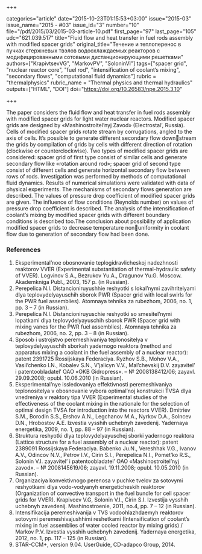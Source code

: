 +++

categories="article"
date="2015-10-23T01:15:53+03:00"
issue="2015-03"
issue_name="2015 - #03"
issue_id="3"
number="10"
file="/pdf/2015/03/2015-03-article-10.pdf"
first_page="97"
last_page="105"
udc="621.039.517"
title="Fluid flow and heat transfer in fuel rods assembly with modified spacer grids"
original_title="Течение и теплоперенос в пучках стержневых твэлов водоохлаждаемых реакторов с модифицированными сотовыми дистанционирующими решетками"
authors=["KrapivtsevVG", "MarkovPV", "SoloninVI"]
tags=["spacer grid", "nuclear reactor core", "fuel rod", "intensification of coolant’s mixing", "secondary flows", "computational fluid dynamics"]
rubric = "thermalphysics"
rubric_name = "Thermal physics and thermal hydraulics"
outputs=["HTML", "DOI"]
doi="https://doi.org/10.26583/npe.2015.3.10"

+++

The paper considers the fluid flow and heat transfer in fuel rods assembly with modified spacer grids for light water nuclear reactors. Modified spacer grids are designed by «Mashinostroitel’nyj Zavod» (Electrostal’, Russia). Cells of modified spacer grids rotate stream by corrugations, angled to the axis of cells. It’s possible to generate different secondary flow downstream the grids by compilation of grids by cells with different direction of rotation (clockwise or counterclockwise). Two types of modified spacer grids are considered: spacer grid of first type consist of similar cells and generate secondary flow like «rotation around rod»; spacer grid of second type consist of different cells and generate horizontal secondary flow between rows of rods. Investigation was performed by methods of computational fluid dynamics. Results of numerical simulations were validated with data of physical experiments. The mechanisms of secondary flows generation are described. The values of pressure drop coefficient of modified spacer grids are given. The influence of flow conditions (Reynolds number) on values of pressure drop coefficient is described. The analysis of the intensification of coolant’s mixing by modified spacer grids with different boundary conditions is described too.The conclusion about possibility of application modified spacer grids to decrease temperature nonuniformity in coolant flow due to generation of secondary flow had been done.

### References

1. Eksperimental’noe obosnovanie teplogidravlicheskoj nadezhnosti reaktorov VVER (Experimental substantiation of thermal-hydraulic safety of VVER). Logvinov S.A., Bezrukov Yu.A., Dragunov Yu.G. Moscow. Akademkniga Publ., 2003, 157 p. (in Russian).
2. Perepelica N.I. Distancioniruyushhie reshyotki s lokal’nymi zavihritelyami dlya teplovydelyayuschih sborok PWR (Spacer grid with local swirls for the PWR fuel assemblies). Atomnaya tehnika za rubezhom, 2006, no. 1, pp. 3 – 7 (in Russian).
3. Perepelica N.I. Distancioniruyuschie reshyotki so smesitel’nymi lopatkami dlya teplovydelyayuschih sborok PWR (Spacer grid with mixing vanes for the PWR fuel assemblies). Atomnaya tehnika za rubezhom, 2006, no. 2, pp. 3 – 8 (in Russian).
4. Sposob i ustrojstvo peremeshivaniya teplonositelya v teplovydelyayuschih sborkah yadernogo reaktora (method and apparatus mixing a coolant in the fuel assembly of a nuclear reactor): patent 2391725 Rossijskaya Federaciya. Ryzhov S.B., Mohov V.A., Vasil’chenko I.N., Kobalev S.N., V’jalicyn V.V., Mal’chevskij D.V. zayavitel’ i patentoobladatel’ OAO «OKB Gidropress». – № 2008138412/06; zayavl. 29.09.2008; opubl. 10.06.2010 (in Russian).
5. Eksperimental’nye issledovaniya effektivnosti peremeshivaniya teplonositelya v obosnovanie vybora optimal’noj konstrukcii TVSA dlya vnedreniya v reaktory tipa VVER (Experimental studies of the effectiveness of the coolant mixing in the rationale for the selection of optimal design TVSA for introduction into the reactors VVER). Dmitriev S.M., Borodin S.S., Ershov A.N., Legchanov M.A., Nyrkov D.A., Solncev D.N., Hrobostov A.E. Izvestia vysshih uchebnyh zavedenij. Yadernaya energetika, 2009, no. 1, pp. 88 – 97 (in Russian).
6. Struktura reshyotki dlya teplovydelyayuschej sborki yadernogo reaktora (Lattice structure for a fuel assembly of a nuclear reactor): patent 2389091 Rossijskaya Federaciya. Babenko Ju.N., Vereshhak V.G., Ivanov A.V., Odincov N.V., Petrov I.V., Cirin S.I., Perepelica N.I., Pomet’ko R.S., Solonin V.I. zayavitel’ i patentoobladatel’ OAO «Mashinostroitel’nyj zavod». – № 2008145619/06; zayavl. 19.11.2008; opubl. 10.05.2010 (in Russian).
7. Organizaciya konvektivnogo perenosa v puchke tvelov za sotovymi reshyotkami dlya vodo-vodyanyh energeticheskih reaktorov (Organization of convective transport in the fuel bundle for cell spacer grids for VVER). Krapivcev V.G, Solonin V.I., Cirin S.I. Izvestija vysshih uchebnyh zavedenij. Mashinostroenie, 2011, no.4, pp. 7 – 12 (in Russian).
8. Intensifikacija peremeshivanija v TVS vodoohlazhdaemyh reaktorov sotovymi peremeshivajushhimi reshetkami (Intensification of coolant’s mixing in fuel assemblies of water cooled reactor by mixing grids) / Markov P.V. Izvestia vysshih uchebnyh zavedenij. Yadernaya energetika, 2012, no. 1, pp. 117 – 125 (in Russian).
9. STAR-CCM+, version 9.04. UserGuide, CD-adapco Group, 2014.